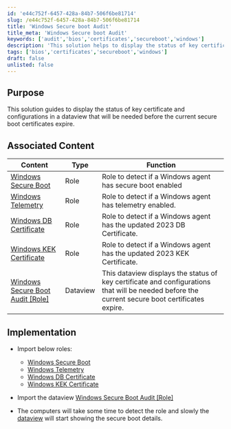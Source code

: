 ```yaml
---
id: 'e44c752f-6457-428a-84b7-506f6be81714'
slug: /e44c752f-6457-428a-84b7-506f6be81714
title: 'Windows Secure boot Audit'
title_meta: 'Windows Secure boot Audit'
keywords: ['audit','bios','certificates','secureboot','windows']
description: 'This solution helps to display the status of key certificate and configurations that will be needed before the current secure boot certificates expire.'
tags: ['bios','certificates','secureboot','windows']
draft: false
unlisted: false
---
```


## Purpose

This solution guides to display the status of key certificate and configurations in a dataview that will be needed before the current secure boot certificates expire.

## Associated Content

| Content                                             | Type                                                      | Function                                               |
|-----------------------------------------------------|-----------------------------------------------------------|--------------------------------------------------------|
| [Windows Secure Boot](/docs/263a9e69-95ea-4189-b4c7-f2be7f074872)     |   Role   | Role to detect if a Windows agent has secure boot enabled|
|[Windows Telemetry](/docs/53371c3c-92ce-468b-8017-cacce1921b26)  |  Role  |   Role to detect if a Windows agent has telemetry enabled.  |
|[Windows DB Certificate](/docs/046378db-8236-470b-b6d3-dc6955a19e9a)  |  Role  | Role to detect if a Windows agent has the updated 2023 DB Certificate.   |
|[Windows KEK Certificate](/docs/22cf1518-f97f-49cd-a95d-7ea1816714a7)  |  Role  |  Role to detect if a Windows agent has the updated 2023 KEK Certificate.  |
|[Windows Secure Boot Audit [Role]](/docs/380e59d8-81c8-41e8-a117-ee55867cd32)  |  Dataview  | This dataview displays the status of key certificate and configurations that will be needed before the current secure boot certificates expire.   |

## Implementation

- Import below roles:
    - [Windows Secure Boot](/docs/263a9e69-95ea-4189-b4c7-f2be7f074872)  
    - [Windows Telemetry](/docs/53371c3c-92ce-468b-8017-cacce1921b26)  
    - [Windows DB Certificate](/docs/046378db-8236-470b-b6d3-dc6955a19e9a)  
    - [Windows KEK Certificate](/docs/22cf1518-f97f-49cd-a95d-7ea1816714a7)  

- Import the dataview [Windows Secure Boot Audit [Role]](/docs/380e59d8-81c8-41e8-a117-ee55867cd32)  
- The computers will take some time to detect the role and slowly the [dataview](/docs/380e59d8-81c8-41e8-a117-ee55867cd32) will start showing the secure boot details.